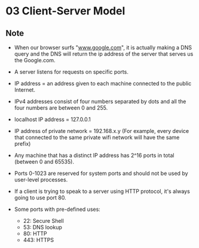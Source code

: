 # 03 Client-Server Model

## Note
- When our browser surfs "www.google.com", it is actually making a DNS query and the DNS will return the ip address of the server that serves us the Google.com. 

- A server listens for requests on specific ports.

- IP address = an address given to each machine connected to the public Internet.

- IPv4 addresses consist of four numbers separated by dots and all the four numbers are between 0 and 255.

- localhost IP address = 127.0.0.1

- IP address of private network = 192.168.x.y (For example, every device that connected to the same private wifi network will have the same prefix)

- Any machine that has a distinct IP address has 2^16 ports in total (between 0 and 65535).

- Ports 0-1023 are reserved for system ports and should not be used by user-level processes.

- If a client is trying to speak to a server using HTTP protocol, it's always going to use port 80.

- Some ports with pre-defined uses:
    - 22: Secure Shell
    - 53: DNS lookup
    - 80: HTTP
    - 443: HTTPS